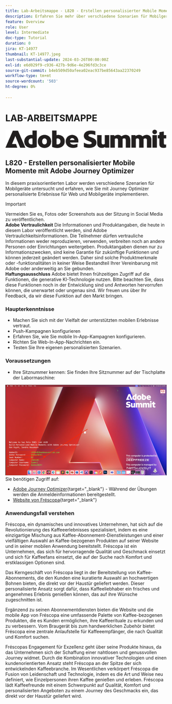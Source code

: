 ```yaml
---
title: Lab-Arbeitsmappe - L820 - Erstellen personalisierter Mobile Momente mit Adobe Journey Optimizer
description: Erfahren Sie mehr über verschiedene Szenarien für Mobilgeräte und erfahren Sie, wie Sie mit Journey Optimizer personalisierte Erlebnisse für Web und Mobilgeräte implementieren.
feature: Overview
role: User
level: Intermediate
doc-type: Tutorial
duration: 0
jira: KT-14977
thumbnail: KT-14977.jpeg
last-substantial-update: 2024-03-26T00:00:00Z
exl-id: e6d029f9-c936-427b-9d6e-4e296fd3c3ce
source-git-commit: b4eb509d50afeea02eac937be85643aa22370249
workflow-type: tm+mt
source-wordcount: '503'
ht-degree: 0%

---
```


# LAB-ARBEITSMAPPE

![Adobe Summit - Alternativtext](/help/summit/l820-lab-workbook/assets/adobe-summit.png "Adobe Summit")

## L820 - Erstellen personalisierter Mobile Momente mit Adobe Journey Optimizer

In diesem praxisorientierten Labor werden verschiedene Szenarien für Mobilgeräte untersucht und erfahren, wie Sie mit Journey Optimizer personalisierte Erlebnisse für Web und Mobilgeräte implementieren.


>[!IMPORTANT]
>
>Vermeiden Sie es, Fotos oder Screenshots aus der Sitzung in Social Media zu veröffentlichen.
><br>
>**Adobe Vertraulichkeit**
>Die Informationen und Produktangaben, die heute in diesem Labor veröffentlicht werden, sind Adobe Vertraulichkeitsinformationen.
>Die Teilnehmer dürfen vertrauliche Informationen weder reproduzieren, verwenden, verbreiten noch an andere Personen oder Einrichtungen weitergeben.
>Produktangaben dienen nur zu Informationszwecken, sind keine Garantie für zukünftige Funktionen und können jederzeit geändert werden. Daher sind solche Produktmerkmale oder -funktionalitäten in keiner Weise Bestandteil Ihrer Vereinbarung mit Adobe oder anderweitig an Sie gebunden.
><br>
>**Haftungsausschluss**
>Adobe bietet Ihnen frühzeitigen Zugriff auf die Funktionen, die generative KI-Technologie nutzen. Bitte beachten Sie, dass diese Funktionen noch in der Entwicklung sind und Antworten hervorrufen können, die unerwartet oder ungenau sind. Wir freuen uns über Ihr Feedback, da wir diese Funktion auf den Markt bringen.


### Haupterkenntnisse

* Machen Sie sich mit der Vielfalt der unterstützten mobilen Erlebnisse vertraut.
* Push-Kampagnen konfigurieren
* Erfahren Sie, wie Sie mobile In-App-Kampagnen konfigurieren.
* Richten Sie Web-In-App-Nachrichten ein.
* Testen Sie Ihre eigenen personalisierten Szenarien.

### Voraussetzungen

* Ihre Sitznummer kennen: Sie finden Ihre Sitznummer auf der Tischplatte der Labormaschine:

![Sitznummer](/help/summit/l820-lab-workbook/assets/locate-seat-number.png)
Sie benötigen Zugriff auf:

* [Adobe Journey Optimizer](https://experience.adobe.com/#/@techmarketingdemos/sname:summit-ajo-lab/journey-optimizer/home){target="_blank"}  - Während der Übungen werden die Anmeldeinformationen bereitgestellt.
* [Website von Fréscopa](https://dsn.adobe.com/p/adobe-summit-2024?token=eyJhbGciOiJIUzI1NiIsInR5cCI6IkpXVCJ9.eyJpZCI6ImFub255bW91cyIsImVtYWlsIjoiYW5vbnltb3VzQGFkb2JlLmNvbSIsImlzc3VlciI6InNoYXJlZC1saW5rIiwiYXJnb24iOnsiYWNjZXNzIjoicmVhZC1wcm9qZWN0IiwicHJvamVjdElkIjoiYWRvYmUtc3VtbWl0LTIwMjQifSwiaWF0IjoxNzEwNTI0MTIwLCJleHAiOjE3MTIzMzg1MjB9.q2uGVst6HjJw8SCWl-3pViNzepkdGnNCvGqZnbbkTsY){target="_blank"}


### Anwendungsfall verstehen

Fréscopa, ein dynamisches und innovatives Unternehmen, hat sich auf die Revolutionierung des Kaffeeerlebnisses spezialisiert, indem es eine einzigartige Mischung aus Kaffee-Abonnement-Dienstleistungen und einer vielfältigen Auswahl an Kaffee-bezogenen Produkten auf seiner Website und in seiner mobilen Anwendung bereitstellt. Fréscopa ist ein Unternehmen, das sich für hervorragende Qualität und Geschmack einsetzt und sich für Kaffeefans einsetzt, die auf der Suche nach Komfort und erstklassigen Optionen sind.

Das Kerngeschäft von Fréscopa liegt in der Bereitstellung von Kaffee-Abonnements, die den Kunden eine kuratierte Auswahl an hochwertigen Bohnen bieten, die direkt vor der Haustür geliefert werden. Dieser personalisierte Ansatz sorgt dafür, dass Kaffeeliebhaber ein frisches und angenehmes Erlebnis genießen können, das auf ihre Wünsche zugeschnitten ist.

Ergänzend zu seinen Abonnementdiensten bieten die Website und die mobile App von Fréscopa eine umfassende Palette von Kaffee-bezogenen Produkten, die es Kunden ermöglichen, ihre Kaffeerituale zu erkunden und zu verbessern. Vom Braugerät bis zum handwerklichen Zubehör bietet Fréscopa eine zentrale Anlaufstelle für Kaffeeempfänger, die nach Qualität und Komfort suchen.

Fréscopas Engagement für Exzellenz geht über seine Produkte hinaus, da das Unternehmen sich der Schaffung einer nahtlosen und genussvollen Journey widmet. Durch die Kombination innovativer Technologien und einen kundenorientierten Ansatz steht Fréscopa an der Spitze der sich entwickelnden Kaffeebranche. Im Wesentlichen verkörpert Fréscopa die Fusion von Leidenschaft und Technologie, indem es die Art und Weise neu definiert, wie Einzelpersonen ihren Kaffee genießen und erleben. Fréscopa lädt Kaffeefreunde mit einem Schwerpunkt auf Qualität, Komfort und personalisierten Angeboten zu einem Journey des Geschmacks ein, das direkt vor der Haustür geliefert wird.
